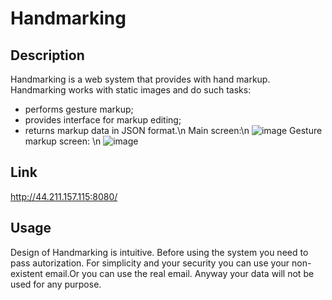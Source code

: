 # Handmarking
## Description
Handmarking is a web system that provides with hand markup.
Handmarking works with static images and do such tasks:
- performs gesture markup;
- provides interface for markup editing;
- returns markup data in JSON format.\n 
Main screen:\n
![image](https://github.com/freecree/image-landmark/assets/62903633/7d40e464-3438-412e-af33-1c435eb89a66)
Gesture markup screen: \n
![image](https://github.com/freecree/image-landmark/assets/62903633/6320b360-00aa-4f9d-84ad-6605b2a7602f)

## Link
http://44.211.157.115:8080/

## Usage
Design of Handmarking is intuitive. Before using the system you need to pass autorization. For simplicity and your security you can use your non-existent email.Or you can use the real email. Anyway your data will not be used for any purpose.
